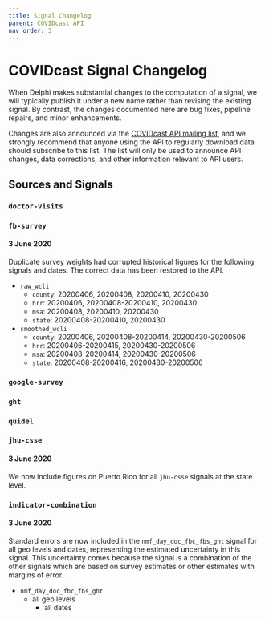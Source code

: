 ```yaml
---
title: Signal Changelog
parent: COVIDcast API
nav_order: 3
---
```


# COVIDcast Signal Changelog

When Delphi makes substantial changes to the computation of a signal, we will
typically publish it under a new name rather than revising the existing signal.
By contrast, the changes documented here are bug fixes, pipeline repairs, and
minor enhancements.

Changes are also announced via the [COVIDcast API mailing
list](https://lists.andrew.cmu.edu/mailman/listinfo/delphi-covidcast-api), and
we strongly recommend that anyone using the API to regularly download data
should subscribe to this list. The list will only be used to announce API
changes, data corrections, and other information relevant to API users.

## Sources and Signals
### `doctor-visits`
### `fb-survey`

#### 3 June 2020

Duplicate survey weights had corrupted historical figures for the following signals and dates. The correct data has been restored to the API.
* `raw_wcli`
  * `county`: 20200406, 20200408, 20200410, 20200430
  * `hrr`: 20200406, 20200408-20200410, 20200430
  * `msa`: 20200408, 20200410, 20200430
  * `state`: 20200408-20200410, 20200430
* `smoothed_wcli`
  * `county`: 20200406, 20200408-20200414, 20200430-20200506
  * `hrr`: 20200406-20200415, 20200430-20200506
  * `msa`: 20200408-20200414, 20200430-20200506
  * `state`: 20200408-20200416, 20200430-20200506

### `google-survey`
### `ght`
### `quidel`
### `jhu-csse`

#### 3 June 2020

We now include figures on Puerto Rico for all `jhu-csse` signals at the state level.

### `indicator-combination`

#### 3 June 2020

Standard errors are now included in the `nmf_day_doc_fbc_fbs_ght` signal for all geo levels and dates, representing the estimated uncertainty in this signal. This uncertainty comes because the signal is a combination of the other signals which are based on survey estimates or other estimates with margins of error.

* `nmf_day_doc_fbc_fbs_ght`
  * all geo levels
    * all dates
